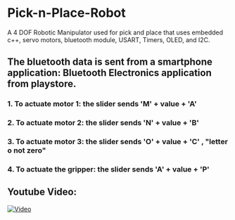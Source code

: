 # Pick-n-Place-Robot
A 4 DOF Robotic Manipulator used for pick and place that uses embedded c++, servo motors, bluetooth module, USART, Timers, OLED, and I2C.

## The bluetooth data is sent from a smartphone application: Bluetooth Electronics application from playstore. 
### 1. To actuate motor 1: the slider sends 'M' + value + 'A'
### 2. To actuate motor 2: the slider sends 'N' + value + 'B'
### 3. To actuate motor 3: the slider sends 'O' + value + 'C' , "letter o not zero"
### 4. To actuate the gripper: the slider sends 'A' + value + 'P'

## Youtube Video:
[![Video](https://img.youtube.com/vi/tbpiK-iGnyA/maxresdefault.jpg)](https://youtu.be/tbpiK-iGnyA)
